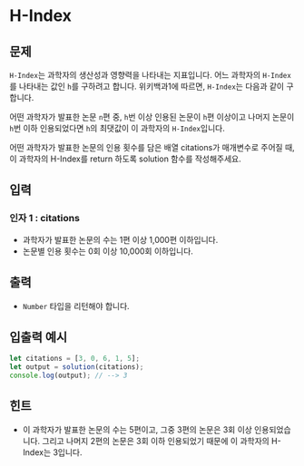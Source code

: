 # H-Index

## 문제

`H-Index`는 과학자의 생산성과 영향력을 나타내는 지표입니다. 어느 과학자의 `H-Index`를 나타내는 값인 `h`를 구하려고 합니다. 위키백과1에 따르면, `H-Index`는 다음과 같이 구합니다.

어떤 과학자가 발표한 논문 `n`편 중, `h`번 이상 인용된 논문이 `h`편 이상이고 나머지 논문이 `h`번 이하 인용되었다면 `h`의 최댓값이 이 과학자의 `H-Index`입니다.

어떤 과학자가 발표한 논문의 인용 횟수를 담은 배열 citations가 매개변수로 주어질 때, 이 과학자의 H-Index를 return 하도록 solution 함수를 작성해주세요.

## 입력

### 인자 1 : citations

- 과학자가 발표한 논문의 수는 1편 이상 1,000편 이하입니다.
- 논문별 인용 횟수는 0회 이상 10,000회 이하입니다.

## 출력

- `Number` 타입을 리턴해야 합니다.

## 입출력 예시

```javascript
let citations = [3, 0, 6, 1, 5];
let output = solution(citations);
console.log(output); // --> 3
```

## 힌트

- 이 과학자가 발표한 논문의 수는 5편이고, 그중 3편의 논문은 3회 이상 인용되었습니다. 그리고 나머지 2편의 논문은 3회 이하 인용되었기 때문에 이 과학자의 H-Index는 3입니다.
